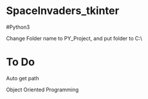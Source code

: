 # SpaceInvaders_tkinter
#Python3

Change Folder name to PY_Project, and put folder to C:\


# To Do
Auto get path

Object Oriented Programming
